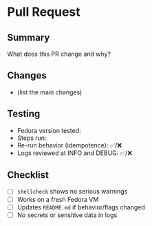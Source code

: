 # Pull Request

## Summary

What does this PR change and why?

## Changes

- (list the main changes)

## Testing

- Fedora version tested:
- Steps run:
- Re-run behavior (idempotence): ✅/❌
- Logs reviewed at INFO and DEBUG: ✅/❌

## Checklist

- [ ] `shellcheck` shows no serious warnings
- [ ] Works on a fresh Fedora VM
- [ ] Updates `README.md` if behavior/flags changed
- [ ] No secrets or sensitive data in logs
